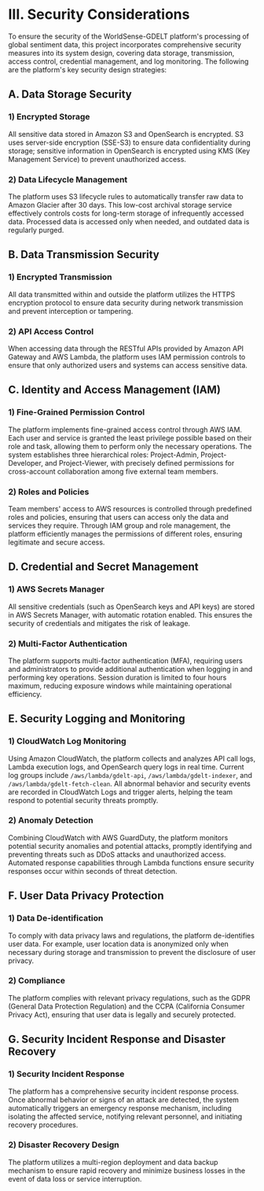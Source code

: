 # III. Security Considerations

To ensure the security of the WorldSense-GDELT platform's processing of global sentiment data, this project incorporates comprehensive security measures into its system design, covering data storage, transmission, access control, credential management, and log monitoring. The following are the platform's key security design strategies:

## A. Data Storage Security

### 1) Encrypted Storage
All sensitive data stored in Amazon S3 and OpenSearch is encrypted. S3 uses server-side encryption (SSE-S3) to ensure data confidentiality during storage; sensitive information in OpenSearch is encrypted using KMS (Key Management Service) to prevent unauthorized access.

### 2) Data Lifecycle Management
The platform uses S3 lifecycle rules to automatically transfer raw data to Amazon Glacier after 30 days. This low-cost archival storage service effectively controls costs for long-term storage of infrequently accessed data. Processed data is accessed only when needed, and outdated data is regularly purged.

## B. Data Transmission Security

### 1) Encrypted Transmission
All data transmitted within and outside the platform utilizes the HTTPS encryption protocol to ensure data security during network transmission and prevent interception or tampering.

### 2) API Access Control
When accessing data through the RESTful APIs provided by Amazon API Gateway and AWS Lambda, the platform uses IAM permission controls to ensure that only authorized users and systems can access sensitive data.

## C. Identity and Access Management (IAM)

### 1) Fine-Grained Permission Control
The platform implements fine-grained access control through AWS IAM. Each user and service is granted the least privilege possible based on their role and task, allowing them to perform only the necessary operations. The system establishes three hierarchical roles: Project-Admin, Project-Developer, and Project-Viewer, with precisely defined permissions for cross-account collaboration among five external team members.

### 2) Roles and Policies
Team members' access to AWS resources is controlled through predefined roles and policies, ensuring that users can access only the data and services they require. Through IAM group and role management, the platform efficiently manages the permissions of different roles, ensuring legitimate and secure access.

## D. Credential and Secret Management

### 1) AWS Secrets Manager
All sensitive credentials (such as OpenSearch keys and API keys) are stored in AWS Secrets Manager, with automatic rotation enabled. This ensures the security of credentials and mitigates the risk of leakage.

### 2) Multi-Factor Authentication
The platform supports multi-factor authentication (MFA), requiring users and administrators to provide additional authentication when logging in and performing key operations. Session duration is limited to four hours maximum, reducing exposure windows while maintaining operational efficiency.

## E. Security Logging and Monitoring

### 1) CloudWatch Log Monitoring
Using Amazon CloudWatch, the platform collects and analyzes API call logs, Lambda execution logs, and OpenSearch query logs in real time. Current log groups include `/aws/lambda/gdelt-api`, `/aws/lambda/gdelt-indexer`, and `/aws/lambda/gdelt-fetch-clean`. All abnormal behavior and security events are recorded in CloudWatch Logs and trigger alerts, helping the team respond to potential security threats promptly.

### 2) Anomaly Detection
Combining CloudWatch with AWS GuardDuty, the platform monitors potential security anomalies and potential attacks, promptly identifying and preventing threats such as DDoS attacks and unauthorized access. Automated response capabilities through Lambda functions ensure security responses occur within seconds of threat detection.

## F. User Data Privacy Protection

### 1) Data De-identification
To comply with data privacy laws and regulations, the platform de-identifies user data. For example, user location data is anonymized only when necessary during storage and transmission to prevent the disclosure of user privacy.

### 2) Compliance
The platform complies with relevant privacy regulations, such as the GDPR (General Data Protection Regulation) and the CCPA (California Consumer Privacy Act), ensuring that user data is legally and securely protected.

## G. Security Incident Response and Disaster Recovery

### 1) Security Incident Response
The platform has a comprehensive security incident response process. Once abnormal behavior or signs of an attack are detected, the system automatically triggers an emergency response mechanism, including isolating the affected service, notifying relevant personnel, and initiating recovery procedures.

### 2) Disaster Recovery Design
The platform utilizes a multi-region deployment and data backup mechanism to ensure rapid recovery and minimize business losses in the event of data loss or service interruption.
